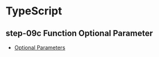# TypeScript

## step-09c Function Optional Parameter

- [Optional Parameters](https://www.typescripttutorial.net/typescript-tutorial/typescript-optional-parameters/)
